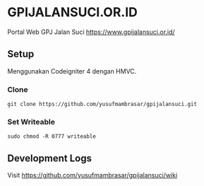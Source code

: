 # GPIJALANSUCI.OR.ID



Portal Web GPJ Jalan Suci https://www.gpijalansuci.or.id/

## Setup

Menggunakan Codeigniter 4 dengan HMVC.

### Clone 

```
git clone https://github.com/yusufmambrasar/gpijalansuci.git
```

### Set Writeable

```
sudo chmod -R 0777 writeable
```

## Development Logs ##

Visit https://github.com/yusufmambrasar/gpijalansuci/wiki